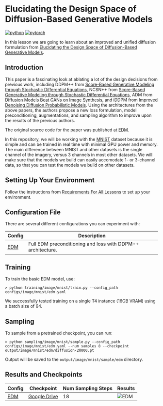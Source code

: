# Elucidating the Design Space of Diffusion-Based Generative Models


[![python](https://img.shields.io/badge/Python-3.9-3776AB.svg?style=flat&logo=python&logoColor=white)](https://www.python.org)
[![pytorch](https://img.shields.io/badge/PyTorch-2.0.0-EE4C2C.svg?style=flat&logo=pytorch)](https://pytorch.org)

In this lesson we are going to learn about an improved and unified diffusion formulation from [Elucidating the Design Space of Diffusion-Based Generative Models](https://arxiv.org/abs/2206.00364).

## Introduction

This paper is a fascinating look at ablating a lot of the design decisions from previous work, including DDPM++ from [Score-Based Generative Modeling through Stochastic Differential Equations](https://arxiv.org/abs/2011.13456), NCSN++ from [Score-Based Generative Modeling through Stochastic Differential Equations](https://arxiv.org/abs/2011.13456), ADM from [Diffusion Models Beat GANs on Image Synthesis](https://arxiv.org/abs/2105.05233), and iDDPM from [Improved Denoising Diffusion Probabilistic Models](https://arxiv.org/abs/2102.09672). Using the architectures from the above papers, the authors propose a new loss formulation, model preconditioning, augmentations, and sampling algorithm to improve upon the results of the previous authors.

The original source code for the paper was published at [EDM](https://github.com/NVlabs/edm/).

In this repository, we will be working with the [MNIST](https://en.wikipedia.org/wiki/MNIST_database) dataset because it is simple and can be trained in real time with minimal GPU power and memory. The main difference between MNIST and other datasets is the single channel of the imagery, versus 3 channels in most other datasets. We will make sure that the models we build can easily accomodate 1- or 3-channel data, so that you can test the models we build on other datasets.

## Setting Up Your Environment

Follow the instructions from [Requirements For All Lessons](https://github.com/swookey-thinky/xdiffusion?tab=readme-ov-file#requirements) to set up your environment.

## Configuration File

There are several different configurations you can experiment with:

| Config | Description |
| ------ | ----------- |
| [EDM](https://github.com/swookey-thinky/xdiffusion/blob/main/configs/image/mnist/edm.yaml) | Full EDM preconditioning and loss with DDPM++ architecture. |

## Training

To train the basic EDM model, use:

```
> python training/image/mnist/train.py --config_path configs/image/mnist/edm.yaml
```

We successfully tested training on a single T4 instance (16GB VRAM) using a batch size of 64.

## Sampling

To sample from a pretrained checkpoint, you can run:

```
> python sampling/image/mnist/sample.py --config_path configs/image/mnist/edm.yaml --num_samples 8 --checkpoint output/image/mnist/edm/diffusion-20000.pt
```

Output will be saved to the `output/image/mnist/sample/edm` directory.

## Results and Checkpoints

| Config | Checkpoint | Num Sampling Steps | Results
| ------ | ---------- | ------- | -------
| [EDM](https://github.com/swookey-thinky/xdiffusion/blob/main/configs/image/mnist/edm.yaml) | [Google Drive](https://drive.google.com/file/d/1lAatYJKvetBaOhYiioeX2YoA6OTxymxl/view?usp=sharing) | 18 | ![EDM](https://drive.google.com/uc?export=view&id=1yUeR5ep9mK1IwMsTyHwhyAqlftFwBNYz)
